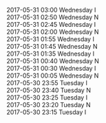2017-05-31 03:00 Wednesday  I  
2017-05-31 02:50 Wednesday  N  
2017-05-31 02:45 Wednesday  I  
2017-05-31 02:00 Wednesday  N  
2017-05-31 01:55 Wednesday  I  
2017-05-31 01:45 Wednesday  N  
2017-05-31 01:35 Wednesday  I  
2017-05-31 00:40 Wednesday  N  
2017-05-31 00:30 Wednesday  I  
2017-05-31 00:05 Wednesday  N  
2017-05-30 23:55 Tuesday  I  
2017-05-30 23:40 Tuesday  N  
2017-05-30 23:25 Tuesday  I  
2017-05-30 23:20 Tuesday  N  
2017-05-30 23:15 Tuesday  I  
